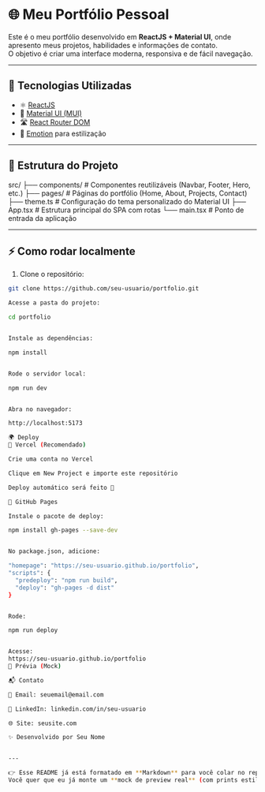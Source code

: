 # 🌐 Meu Portfólio Pessoal

Este é o meu portfólio desenvolvido em **ReactJS + Material UI**, onde apresento meus projetos, habilidades e informações de contato.  
O objetivo é criar uma interface moderna, responsiva e de fácil navegação.

---

## 🚀 Tecnologias Utilizadas

- ⚛️ [ReactJS](https://react.dev/)  
- 🎨 [Material UI (MUI)](https://mui.com/)  
- 🛣 [React Router DOM](https://reactrouter.com/)  
- 💅 [Emotion](https://emotion.sh/) para estilização  

---

## 📂 Estrutura do Projeto

src/
├── components/ # Componentes reutilizáveis (Navbar, Footer, Hero, etc.)
├── pages/ # Páginas do portfólio (Home, About, Projects, Contact)
├── theme.ts # Configuração do tema personalizado do Material UI
├── App.tsx # Estrutura principal do SPA com rotas
└── main.tsx # Ponto de entrada da aplicação

---

## ⚡ Como rodar localmente

1. Clone o repositório:

```bash
git clone https://github.com/seu-usuario/portfolio.git

Acesse a pasta do projeto:

cd portfolio


Instale as dependências:

npm install


Rode o servidor local:

npm run dev


Abra no navegador:

http://localhost:5173

🌍 Deploy
🔹 Vercel (Recomendado)

Crie uma conta no Vercel

Clique em New Project e importe este repositório

Deploy automático será feito 🎉

🔹 GitHub Pages

Instale o pacote de deploy:

npm install gh-pages --save-dev


No package.json, adicione:

"homepage": "https://seu-usuario.github.io/portfolio",
"scripts": {
  "predeploy": "npm run build",
  "deploy": "gh-pages -d dist"
}


Rode:

npm run deploy


Acesse:
https://seu-usuario.github.io/portfolio
📸 Prévia (Mock)

📬 Contato

📧 Email: seuemail@email.com

💼 LinkedIn: linkedin.com/in/seu-usuario

🌐 Site: seusite.com

✨ Desenvolvido por Seu Nome


---

👉 Esse README já está formatado em **Markdown** para você colar no repositório.  
Você quer que eu já monte um **mock de preview real** (com prints estilizados) em vez do placehold
